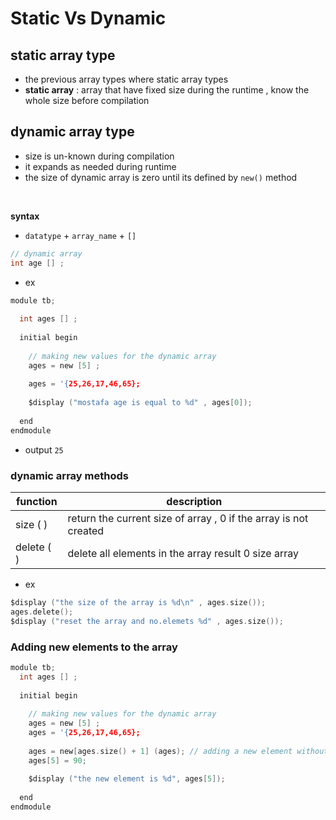 # Static Vs Dynamic 
## static array type
- the previous array types where static array types
- **static array** : array that have fixed size during the runtime , know the whole size before compilation

## dynamic array type
- size is un-known during compilation
- it expands as needed during runtime
- the size of dynamic array is zero until its defined by `new()` method
<br>

**syntax**
- `datatype` + `array_name` + `[]`
```c
// dynamic array
int age [] ;
```

- ex
```c
module tb;
  
  int ages [] ;
  
  initial begin
    
    // making new values for the dynamic array
    ages = new [5] ;
    
    ages = '{25,26,17,46,65};
    
    $display ("mostafa age is equal to %d" , ages[0]);
  
  end
endmodule
```
- output `25`

### dynamic array methods
| function   | description                                                      |
| ---------- | ---------------------------------------------------------------- |
| size ( )   | return the current size of array , 0 if the array is not created |
| delete ( ) | delete all elements in the array result 0 size array             |
- ex
```c
$display ("the size of the array is %d\n" , ages.size());    
ages.delete();
$display ("reset the array and no.elemets %d" , ages.size());
```

### Adding new elements to the array
```c
module tb;
  int ages [] ;
  
  initial begin
    
    // making new values for the dynamic array
    ages = new [5] ;
    ages = '{25,26,17,46,65};
    
    ages = new[ages.size() + 1] (ages); // adding a new element without deleting the old ones
    ages[5] = 90;
    
    $display ("the new element is %d", ages[5]);
  
  end
endmodule
```

